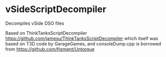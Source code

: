 # vSideScriptDecompiler
Decompiles vSide DSO files

Based on ThinkTanksScriptDecompiler https://github.com/jamesu/ThinkTanksScriptDecompiler which itself was based on T3D code by GarageGames, and consoleDump.cpp is borrowed from https://github.com/figment/Untorque

